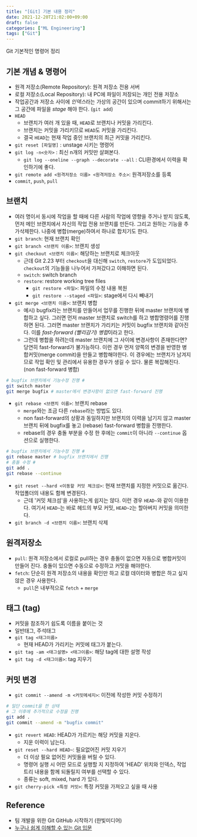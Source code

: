 ```yaml
---
title: "[Git] 기본 내용 정리"
date: 2021-12-20T21:02:00+09:00
draft: false
categories: ["ML Engineering"]
tags: ["Git"]
---
```


Git 기본적인 명령어 정리

<!--more-->

## 기본 개념 & 명령어

- 원격 저장소(Remote Repository): 원격 저장소 전용 서버
- 로컬 저장소(Local Repository): 내 PC에 파일이 저장되는 개인 전용 저장소
- 작업공간과 저장소 사이에 *인덱스*라는 가상의 공간이 있으며 commit하기 위해서는 그 공간에 파일을 _stage_ 해야 한다. (`git add`)
- `HEAD`
  - 브랜치가 여러 개 있을 때, `HEAD`로 브랜치나 커밋을 가리킨다.
  - 브랜치는 커밋을 가리키므로 `HEAD`도 커밋을 가리킨다.
  - 결국 `HEAD`는 현재 작업 중인 브랜치의 최근 커밋을 가리킨다.
- `git reset [파일명]` : unstage 시키는 명령어
- `git log -n<숫자>` : 최신 n개의 커밋만 살펴본다.
  - `git log --oneline --graph --decorate --all` : CLI환경에서 이력을 확인하기에 좋다.
- `git remote add <원격저장소 이름> <원격저장소 주소>`: 원격저장소를 등록
- `commit`, `push`, `pull`

## 브랜치

- 여러 명이서 동시에 작업을 할 때에 다른 사람의 작업에 영향을 주거나 받지 않도록, 먼저 메인 브랜치에서 자신의 작업 전용 브랜치를 만든다. 그리고 원하는 기능을 추가삭제한다. 나중에 병합(merge)하여서 하나로 합치기도 한다.
- `git branch`: 현재 브랜치 확인
- `git branch <브랜치 이름>`: 브랜치 생성
- `git checkout <브랜치 이름>`: 해당하는 브랜치로 체크아웃
  - 근데 Git 2.23 부터 `checkout`을 대신해 `switch`, `restore`가 도입되었다. `checkout`의 기능들을 나누어서 가져갔다고 이해하면 된다.
  - `switch`: switch branch
  - `restore`: restore working tree files
    - `git restore <파일>`: 파일의 수정 내용 복원
    - `git restore --staged <파일>`: stage에서 다시 빼내기
- `git merge <브랜치 이름>`: 브랜치 병합
  - 예시) bugfix라는 브랜치를 만들어서 업무를 진행한 뒤에 master 브랜치에 병합하고 싶다. 그러면 먼저 master 브랜치로 switch를 하고 병합명령어를 진행하면 된다. 그러면 master 브랜치가 가리키는 커밋이 bugfix 브랜치와 같아진다. 이를 *fast-forward (빨리감기) 병합*이라고 한다.
  - 그런데 병합을 하려는데 master 브랜치에 그 사이에 변경사항이 존재한다면? 당연히 fast-forward가 불가능하다. 이런 경우 먼저 양쪽의 변경을 반영한 병합커밋(merge commit)을 만들고 병합해야한다. 이 경우에는 브랜치가 남겨지므로 작업 확인 및 관리에서 유용한 경우가 생길 수 있다. 물론 복잡해진다. (non fast-forward 병합)

```bash
# bugfix 브랜치에서 기능수정 진행 #
git switch master
git merge bugfix # master에서 변경사항이 없으면 fast-forward 진행
```

- `git rebase <브랜치 이름>`: 브랜치 rebase
  - `merge`와는 조금 다른 `rebase`라는 방법도 있다.
  - non fast-forward의 상황과 동일하지만 브랜치의 이력을 남기지 않고 master 브랜치 뒤에 bugfix를 놓고 (rebase) fast-forward 병합을 진행한다.
  - rebase의 경우 충돌 부분을 수정 한 후에는 `commit`이 아니라 `--continue` 옵션으로 실행한다.

```bash
# bugfix 브랜치에서 기능수정 진행 #
git rebase master # bugfix 브랜치에서 진행
# 충돌 수정 #
git add .
git rebase --continue
```

- `git reset --hard <이동할 커밋 체크섬>`: 현재 브랜치를 지정한 커밋으로 옮긴다. 작업폴더의 내용도 함께 변경된다.
  - 근데 '커밋 체크섬'을 사용하는게 쉽지는 않다. 이런 경우 `HEAD~`와 같이 이용한다. 여기서 `HEAD~`는 바로 헤드의 부모 커밋, `HEAD~2`는 할아버지 커밋을 의미한다.
- `git branch -d <브랜치 이름>`: 브랜치 삭제

## 원격저장소

- `pull`: 원격 저장소에서 로컬로 pull하는 경우 충돌이 없으면 자동으로 병합커밋이 만들어 진다. 충돌이 있으면 수동으로 수정하고 커밋을 해야한다.
- `fetch`: 단순히 원격 저장소의 내용을 확인만 하고 로컬 데이터와 병합은 하고 싶지 않은 경우 사용한다.
  - `pull`은 내부적으로 `fetch` + `merge`

## 태그 (tag)

- 커밋을 참조하기 쉽도록 이름을 붙이는 것
- 일반태그, 주석태그
- `git tag <태그이름>`
  - 현재 HEAD가 가리키는 커밋에 태그가 붙는다.
- `git tag -am <태그설명> <태그이름>`: 해당 tag에 대한 설명 작성
- `git tag -d <태그이름>`: tag 지우기

## 커밋 변경

- `git commit --amend -m <커밋메세지>`: 이전에 작성한 커밋 수정하기

```bash
# 일단 commit을 한 상태
# 그 이후에 추가적으로 수정을 진행
git add .
git commit --amend -m "bugfix commit"
```

- `git revert HEAD`: HEAD가 가르키는 해당 커밋을 지운다.
  - 지운 이력이 남는다.
- `git reset --hard HEAD~`: 필요없어진 커밋 지우기
  - 더 이상 필요 없어진 커밋들을 버릴 수 있다.
  - 명령어 실행 시 어떤 모드로 실행할 지 지정하여 'HEAD' 위치와 인덱스, 작업 트리 내용을 함께 되돌릴지 여부를 선택할 수 있다.
  - 종류는 soft, mixed, hard 가 있다.
- `git cherry-pick <특정 커밋>`: 특정 커밋을 가져오고 싶을 때 사용

## Reference

- 팀 개발을 위한 Git GitHub 시작하기 (한빛미디어)
- [누구나 쉽게 이해할 수 있는 Git 입문](https://backlog.com/git-tutorial/kr/)
